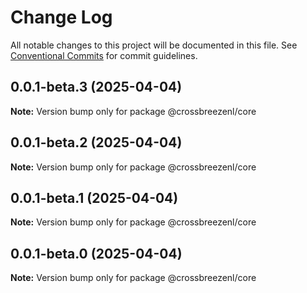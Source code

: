 # Change Log

All notable changes to this project will be documented in this file.
See [Conventional Commits](https://conventionalcommits.org) for commit guidelines.

## 0.0.1-beta.3 (2025-04-04)

**Note:** Version bump only for package @crossbreezenl/core

## 0.0.1-beta.2 (2025-04-04)

**Note:** Version bump only for package @crossbreezenl/core

## 0.0.1-beta.1 (2025-04-04)

**Note:** Version bump only for package @crossbreezenl/core

## 0.0.1-beta.0 (2025-04-04)

**Note:** Version bump only for package @crossbreezenl/core
